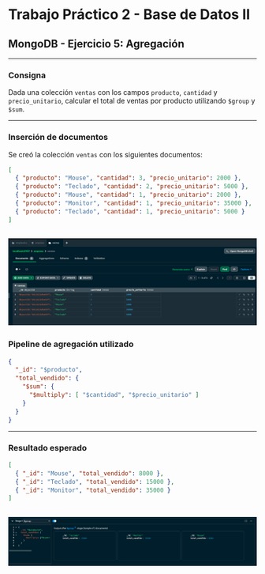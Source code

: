 
# Trabajo Práctico 2 - Base de Datos II
## MongoDB - Ejercicio 5: Agregación

---

### Consigna

Dada una colección `ventas` con los campos `producto`, `cantidad` y `precio_unitario`, calcular el total de ventas por producto utilizando `$group` y `$sum`.

---

### Inserción de documentos

Se creó la colección `ventas` con los siguientes documentos:

```json
[
  { "producto": "Mouse", "cantidad": 3, "precio_unitario": 2000 },
  { "producto": "Teclado", "cantidad": 2, "precio_unitario": 5000 },
  { "producto": "Mouse", "cantidad": 1, "precio_unitario": 2000 },
  { "producto": "Monitor", "cantidad": 1, "precio_unitario": 35000 },
  { "producto": "Teclado", "cantidad": 1, "precio_unitario": 5000 }
]
```
![Ventas](img/ventas.png)
---

### Pipeline de agregación utilizado

```json
{
  "_id": "$producto",
  "total_vendido": {
    "$sum": {
      "$multiply": [ "$cantidad", "$precio_unitario" ]
    }
  }
}
```
---

### Resultado esperado

```json
[
  { "_id": "Mouse", "total_vendido": 8000 },
  { "_id": "Teclado", "total_vendido": 15000 },
  { "_id": "Monitor", "total_vendido": 35000 }
]
```
![Stage1](img/stage1.png)
---
